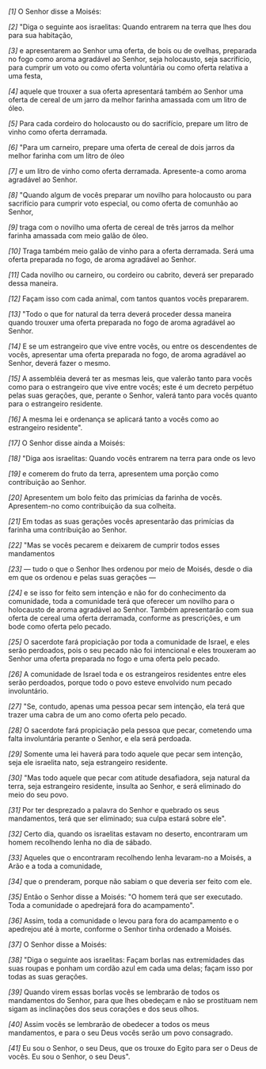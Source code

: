 *[1]* O Senhor disse a Moisés:

*[2]* "Diga o seguinte aos israelitas: Quando entrarem na terra que lhes dou para sua habitação,

*[3]* e apresentarem ao Senhor uma oferta, de bois ou de ovelhas, preparada no fogo como aroma agradável ao Senhor, seja holocausto, seja sacrifício, para cumprir um voto ou como oferta voluntária ou como oferta relativa a uma festa,

*[4]* aquele que trouxer a sua oferta apresentará também ao Senhor uma oferta de cereal de um jarro da melhor farinha amassada com um litro de óleo.

*[5]* Para cada cordeiro do holocausto ou do sacrifício, prepare um litro de vinho como oferta derramada.

*[6]* "Para um carneiro, prepare uma oferta de cereal de dois jarros da melhor farinha com um litro de óleo

*[7]* e um litro de vinho como oferta derramada. Apresente-a como aroma agradável ao Senhor.

*[8]* "Quando algum de vocês preparar um novilho para holocausto ou para sacrifício para cumprir voto especial, ou como oferta de comunhão ao Senhor,

*[9]* traga com o novilho uma oferta de cereal de três jarros da melhor farinha amassada com meio galão de óleo.

*[10]* Traga também meio galão de vinho para a oferta derramada. Será uma oferta preparada no fogo, de aroma agradável ao Senhor.

*[11]* Cada novilho ou carneiro, ou cordeiro ou cabrito, deverá ser preparado dessa maneira.

*[12]* Façam isso com cada animal, com tantos quantos vocês prepararem.

*[13]* "Todo o que for natural da terra deverá proceder dessa maneira quando trouxer uma oferta preparada no fogo de aroma agradável ao Senhor.

*[14]* E se um estrangeiro que vive entre vocês, ou entre os descendentes de vocês, apresentar uma oferta preparada no fogo, de aroma agradável ao Senhor, deverá fazer o mesmo.

*[15]* A assembléia deverá ter as mesmas leis, que valerão tanto para vocês como para o estrangeiro que vive entre vocês; este é um decreto perpétuo pelas suas gerações, que, perante o Senhor, valerá tanto para vocês quanto para o estrangeiro residente.

*[16]* A mesma lei e ordenança se aplicará tanto a vocês como ao estrangeiro residente".

*[17]* O Senhor disse ainda a Moisés:

*[18]* "Diga aos israelitas: Quando vocês entrarem na terra para onde os levo

*[19]* e comerem do fruto da terra, apresentem uma porção como contribuição ao Senhor.

*[20]* Apresentem um bolo feito das primícias da farinha de vocês. Apresentem-no como contribuição da sua colheita.

*[21]* Em todas as suas gerações vocês apresentarão das primícias da farinha uma contribuição ao Senhor.

*[22]* "Mas se vocês pecarem e deixarem de cumprir todos esses mandamentos

*[23]* — tudo o que o Senhor lhes ordenou por meio de Moisés, desde o dia em que os ordenou e pelas suas gerações —

*[24]* e se isso for feito sem intenção e não for do conhecimento da comunidade, toda a comunidade terá que oferecer um novilho para o holocausto de aroma agradável ao Senhor. Também apresentarão com sua oferta de cereal uma oferta derramada, conforme as prescrições, e um bode como oferta pelo pecado.

*[25]* O sacerdote fará propiciação por toda a comunidade de Israel, e eles serão perdoados, pois o seu pecado não foi intencional e eles trouxeram ao Senhor uma oferta preparada no fogo e uma oferta pelo pecado.

*[26]* A comunidade de Israel toda e os estrangeiros residentes entre eles serão perdoados, porque todo o povo esteve envolvido num pecado involuntário.

*[27]* "Se, contudo, apenas uma pessoa pecar sem intenção, ela terá que trazer uma cabra de um ano como oferta pelo pecado.

*[28]* O sacerdote fará propiciação pela pessoa que pecar, cometendo uma falta involuntária perante o Senhor, e ela será perdoada.

*[29]* Somente uma lei haverá para todo aquele que pecar sem intenção, seja ele israelita nato, seja estrangeiro residente.

*[30]* "Mas todo aquele que pecar com atitude desafiadora, seja natural da terra, seja estrangeiro residente, insulta ao Senhor, e será eliminado do meio do seu povo.

*[31]* Por ter desprezado a palavra do Senhor e quebrado os seus mandamentos, terá que ser eliminado; sua culpa estará sobre ele".

*[32]* Certo dia, quando os israelitas estavam no deserto, encontraram um homem recolhendo lenha no dia de sábado.

*[33]* Aqueles que o encontraram recolhendo lenha levaram-no a Moisés, a Arão e a toda a comunidade,

*[34]* que o prenderam, porque não sabiam o que deveria ser feito com ele.

*[35]* Então o Senhor disse a Moisés: "O homem terá que ser executado. Toda a comunidade o apedrejará fora do acampamento".

*[36]* Assim, toda a comunidade o levou para fora do acampamento e o apedrejou até à morte, conforme o Senhor tinha ordenado a Moisés.

*[37]* O Senhor disse a Moisés:

*[38]* "Diga o seguinte aos israelitas: Façam borlas nas extremidades das suas roupas e ponham um cordão azul em cada uma delas; façam isso por todas as suas gerações.

*[39]* Quando virem essas borlas vocês se lembrarão de todos os mandamentos do Senhor, para que lhes obedeçam e não se prostituam nem sigam as inclinações dos seus corações e dos seus olhos.

*[40]* Assim vocês se lembrarão de obedecer a todos os meus mandamentos, e para o seu Deus vocês serão um povo consagrado.

*[41]* Eu sou o Senhor, o seu Deus, que os trouxe do Egito para ser o Deus de vocês. Eu sou o Senhor, o seu Deus".

